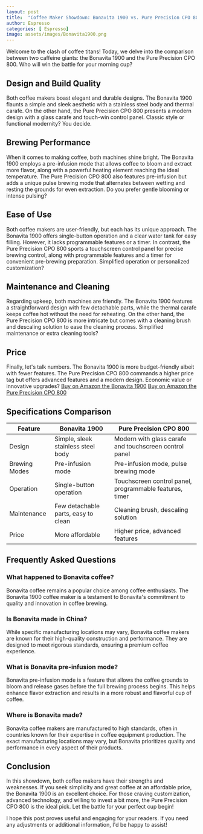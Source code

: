 ```yaml
---
layout: post
title:  "Coffee Maker Showdown: Bonavita 1900 vs. Pure Precision CPO 800"
author: Espresso
categories: [ Espresso]
image: assets/images/Bonavita1900.png
---
```



Welcome to the clash of coffee titans! Today, we delve into the comparison between two caffeine giants: the Bonavita 1900 and the Pure Precision CPO 800. Who will win the battle for your morning cup?

## Design and Build Quality

Both coffee makers boast elegant and durable designs. The Bonavita 1900 flaunts a simple and sleek aesthetic with a stainless steel body and thermal carafe. On the other hand, the Pure Precision CPO 800 presents a modern design with a glass carafe and touch-win control panel. Classic style or functional modernity? You decide.

## Brewing Performance

When it comes to making coffee, both machines shine bright. The Bonavita 1900 employs a pre-infusion mode that allows coffee to bloom and extract more flavor, along with a powerful heating element reaching the ideal temperature. The Pure Precision CPO 800 also features pre-infusion but adds a unique pulse brewing mode that alternates between wetting and resting the grounds for even extraction. Do you prefer gentle blooming or intense pulsing?

## Ease of Use

Both coffee makers are user-friendly, but each has its unique approach. The Bonavita 1900 offers single-button operation and a clear water tank for easy filling. However, it lacks programmable features or a timer. In contrast, the Pure Precision CPO 800 sports a touchscreen control panel for precise brewing control, along with programmable features and a timer for convenient pre-brewing preparation. Simplified operation or personalized customization?

## Maintenance and Cleaning

Regarding upkeep, both machines are friendly. The Bonavita 1900 features a straightforward design with few detachable parts, while the thermal carafe keeps coffee hot without the need for reheating. On the other hand, the Pure Precision CPO 800 is more intricate but comes with a cleaning brush and descaling solution to ease the cleaning process. Simplified maintenance or extra cleaning tools?

## Price

Finally, let's talk numbers. The Bonavita 1900 is more budget-friendly albeit with fewer features. The Pure Precision CPO 800 commands a higher price tag but offers advanced features and a modern design. Economic value or innovative upgrades? 
[Buy on Amazon the Bonavita 1900](https://amzn.to/3JsVWEF)
[Buy on Amazon the Pure Precision CPO 800](https://amzn.to/3Wfn4ym)


## Specifications Comparison

| Feature                 | Bonavita 1900                           | Pure Precision CPO 800                 |
|-------------------------|-----------------------------------------|----------------------------------------|
| Design                  | Simple, sleek stainless steel body      | Modern with glass carafe and touchscreen control panel |
| Brewing Modes           | Pre-infusion mode                        | Pre-infusion mode, pulse brewing mode  |
| Operation               | Single-button operation                   | Touchscreen control panel, programmable features, timer |
| Maintenance             | Few detachable parts, easy to clean      | Cleaning brush, descaling solution     |
| Price                   | More affordable                          | Higher price, advanced features        |

## Frequently Asked Questions

### What happened to Bonavita coffee?

Bonavita coffee remains a popular choice among coffee enthusiasts. The Bonavita 1900 coffee maker is a testament to Bonavita's commitment to quality and innovation in coffee brewing.

### Is Bonavita made in China?

While specific manufacturing locations may vary, Bonavita coffee makers are known for their high-quality construction and performance. They are designed to meet rigorous standards, ensuring a premium coffee experience.

### What is Bonavita pre-infusion mode?

Bonavita pre-infusion mode is a feature that allows the coffee grounds to bloom and release gases before the full brewing process begins. This helps enhance flavor extraction and results in a more robust and flavorful cup of coffee.

### Where is Bonavita made?

Bonavita coffee makers are manufactured to high standards, often in countries known for their expertise in coffee equipment production. The exact manufacturing locations may vary, but Bonavita prioritizes quality and performance in every aspect of their products.

## Conclusion

In this showdown, both coffee makers have their strengths and weaknesses. If you seek simplicity and great coffee at an affordable price, the Bonavita 1900 is an excellent choice. For those craving customization, advanced technology, and willing to invest a bit more, the Pure Precision CPO 800 is the ideal pick. Let the battle for your perfect cup begin!

I hope this post proves useful and engaging for your readers. If you need any adjustments or additional information, I'd be happy to assist!
